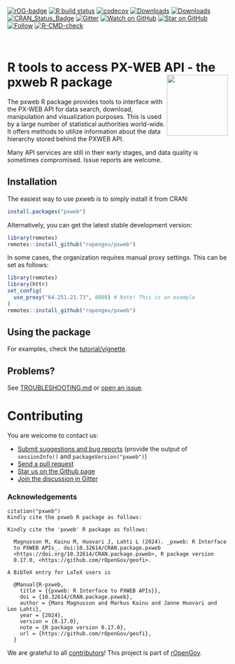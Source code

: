
<!-- badges: start -->

[![rOG-badge](https://ropengov.github.io/rogtemplate/reference/figures/ropengov-badge.svg)](http://ropengov.org/)
[![R build
status](https://github.com/rOpenGov/pxweb/workflows/R-CMD-check/badge.svg)](https://github.com/rOpenGov/pxweb/actions)
[![codecov](https://codecov.io/gh/rOpenGov/pxweb/branch/master/graph/badge.svg?token=zYtxsus27g)](https://codecov.io/gh/rOpenGov/pxweb)
[![Downloads](http://cranlogs.r-pkg.org/badges/grand-total/pxweb)](https://cran.r-project.org/package=pxweb)
[![Downloads](http://cranlogs.r-pkg.org/badges/pxweb)](https://cran.r-project.org/package=pxweb)
[![CRAN_Status_Badge](https://www.r-pkg.org/badges/version/pxweb)](https://cran.r-project.org/package=pxweb)
[![Gitter](https://badges.gitter.im/rOpenGov/pxweb.svg)](https://gitter.im/rOpenGov/pxweb?utm_source=badge&utm_medium=badge&utm_campaign=pr-badge)
[![Watch on
GitHub](https://img.shields.io/github/watchers/ropengov/pxweb.svg?style=social)](https://github.com/ropengov/pxweb/watchers)
[![Star on
GitHub](https://img.shields.io/github/stars/ropengov/pxweb.svg?style=social)](https://github.com/ropengov/pxweb/stargazers)
[![Follow](https://img.shields.io/twitter/follow/ropengov.svg?style=social)](https://twitter.com/intent/follow?screen_name=ropengov)
[![R-CMD-check](https://github.com/rOpenGov/pxweb/actions/workflows/R-CMD-check.yaml/badge.svg)](https://github.com/rOpenGov/pxweb/actions/workflows/R-CMD-check.yaml)
<!-- badges: end -->

<br>

# R tools to access PX-WEB API - the pxweb R package <a href='https://ropengov.github.io/pxweb/'><img src='man/figures/logo.png' align="right" height="139" /></a>

<!-- README.md is generated from README.Rmd. Please edit that file -->

The pxweb R package provides tools to interface with the PX-WEB API for
data search, download, manipulation and visualization purposes. This is
used by a large number of statistical authorities world-wide. It offers
methods to utilize information about the data hierarchy stored behind
the PXWEB API.

Many API services are still in their early stages, and data quality is
sometimes compromised. Issue reports are welcome.

## Installation

The easiest way to use pxweb is to simply install it from CRAN:

``` r
install.packages("pxweb")
```

Alternatively, you can get the latest stable development version:

``` r
library(remotes)
remotes::install_github("ropengov/pxweb")
```

In some cases, the organization requires manual proxy settings. This can
be set as follows:

``` r
library(remotes)
library(httr)
set_config(
  use_proxy("64.251.21.73", 8080) # Note! This is an example
)
remotes::install_github("ropengov/pxweb")
```

## Using the package

For examples, check the
[tutorial/vignette](https://ropengov.github.io/pxweb/articles/pxweb.html).

## Problems?

See
[TROUBLESHOOTING.md](https://github.com/rOpenGov/pxweb/blob/master/TROUBLESHOOTING.md)
or [open an issue](https://github.com/ropengov/pxweb/issues).

# Contributing

You are welcome to contact us:

- [Submit suggestions and bug
  reports](https://github.com/ropengov/pxweb/issues) (provide the output
  of `sessionInfo()` and `packageVersion("pxweb")`)
- [Send a pull request](https://github.com/ropengov/pxweb)
- [Star us on the Github page](https://github.com/ropengov/pxweb)
- [Join the discussion in Gitter](https://gitter.im/rOpenGov/pxweb)

### Acknowledgements

``` text
citation("pxweb")
Kindly cite the pxweb R package as follows:

Kindly cite the 'pxweb' R package as follows:

  Magnusson M, Kainu M, Huovari J, Lahti L (2024). _pxweb: R Interface
  to PXWEB APIs_. doi:10.32614/CRAN.package.pxweb
  <https://doi.org/10.32614/CRAN.package.pxweb>, R package version
  0.17.0, <https://github.com/rOpenGov/geofi>.

A BibTeX entry for LaTeX users is

  @Manual{R-pxweb,
    title = {{pxweb: R Interface to PXWEB APIs}},
    doi = {10.32614/CRAN.package.pxweb},
    author = {Mans Magnusson and Markus Kainu and Janne Huovari and Leo Lahti},
    year = {2024},
    version = {0.17.0},
    note = {R package version 0.17.0},
    url = {https://github.com/rOpenGov/geofi},
  }
```

We are grateful to all
[contributors](https://github.com/rOpenGov/pxweb/graphs/contributors)!
This project is part of [rOpenGov](http://ropengov.github.io).

